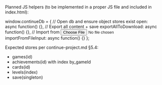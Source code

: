 Planned JS helpers (to be implemented in a proper JS file and included in index.html):

window.continueDb = {
  // Open db and ensure object stores exist
  open: async function() {},
  // Export all content + save
  exportAllToDownload: async function() {},
  // Import from <input type=file>
  importFromFileInput: async function() {}
};

Expected stores per continue-project.md §5.4:
- games(id)
- achievements(id) with index by_gameId
- cards(id)
- levels(index)
- save(singleton)
